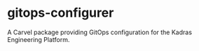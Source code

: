# gitops-configurer
A Carvel package providing GitOps configuration for the Kadras Engineering Platform.
